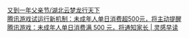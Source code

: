   
[又到一年父亲节/湖北云梦龙行天下](http://www.dianyue.me/archives/472/y7tsbo8b30s53j9j/)  
[腾讯游戏试运行新机制：未成年人单日消费超500元，将主动提醒](http://www.dianyue.me/archives/557/y6ai0vmzp2r5azq8/)  
[腾讯游戏：未成年人单日消费满 500 元，将通知家长 | 灵感早读](http://www.dianyue.me/archives/219/r9wjyquc79bjbm0b/)